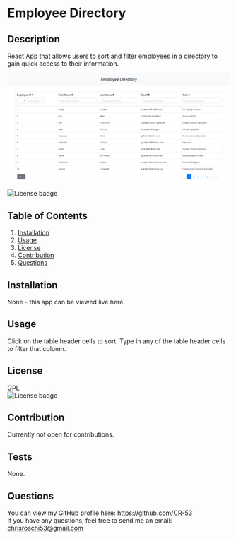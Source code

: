 # Employee Directory

## Description
React App that allows users to sort and filter employees in a directory to gain quick access to their information.  

![Example of Generated Readme](public/Assets/employee-directory.png)


![License badge](https://img.shields.io/badge/license-GPL-green)


## Table of Contents
1. [Installation](#Installation)
2. [Usage](#Usage)
3. [License](#License)
4. [Contribution](#Contribution)
5. [Questions](#Questions)


## Installation
None - this app can be viewed live here.


## Usage
Click on the table header cells to sort. Type in any of the table header cells to filter that column.


## License
GPL</br> 
![License badge](https://img.shields.io/badge/license-GPL-green) 


## Contribution
Currently not open for contributions.


## Tests
None.


## Questions
You can view my GitHub profile here: https://github.com/CR-53</br>
If you have any questions, feel free to send me an email: chrisroschi53@gmail.com